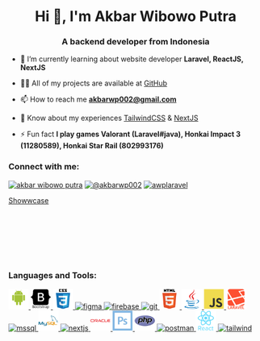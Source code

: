 <h1 align="center">Hi 👋, I'm Akbar Wibowo Putra</h1>
<h3 align="center">A backend developer from Indonesia</h3>

- 🌱 I’m currently learning about website developer **Laravel, ReactJS, NextJS**

- 👨‍💻 All of my projects are available at [GitHub](https://github.com/Akbarwp)

- 📫 How to reach me **akbarwp002@gmail.com**

- 📄 Know about my experiences [TailwindCSS](https://akbarwp.github.io/Portofolio-TailwindCSS/) & [NextJS](https://portofolio-nextjs-indol.vercel.app/)

- ⚡ Fun fact **I play games Valorant (Laravel#java), Honkai Impact 3 (11280589), Honkai Star Rail (802993176)**

<h3 align="left">Connect with me:</h3>
<p align="left">
<a href="https://linkedin.com/in/akbar-wibowo-putra-a81810220" target="_blank"><img align="center" src="https://raw.githubusercontent.com/rahuldkjain/github-profile-readme-generator/master/src/images/icons/Social/linked-in-alt.svg" alt="akbar wibowo putra" height="30" width="40" /></a>
<a href="https://instagram.com/akbarwp002" target="_blank"><img align="center" src="https://raw.githubusercontent.com/rahuldkjain/github-profile-readme-generator/master/src/images/icons/Social/instagram.svg" alt="@akbarwp002" height="30" width="40" /></a>
<a href="https://discord.gg/awplaravel" target="_blank"><img align="center" src="https://raw.githubusercontent.com/rahuldkjain/github-profile-readme-generator/master/src/images/icons/Social/discord.svg" alt="awplaravel" height="30" width="40" /></a>
<a href="https://www.showwcase.com/akbarwp" target="_blank">
  <p>Showwcase</p>
  <svg width="100" height="90" viewBox="0 0 100 90" fill="none" xmlns="http://www.w3.org/2000/svg"><path fill-rule="evenodd" clip-rule="evenodd" d="M35.64 7.241a67.234 67.234 0 0 1 7.064-.916c.536-.041.909-.13 1.14-.507.39-.634 1.084-.878 2.05-.95 2.6-.194 5.179-.208 7.785-.029 1.257.087 2.095.406 2.577 1.233.19.325.517.445 1.007.48 1.023.072 2.04.182 3.054.317 1.317.176 2.621.399 3.988.623-.236-.795-.603-1.468-1.016-2.129C61.711 2.84 59.18 1.121 55.415.424c-2.829-.523-5.692-.477-8.56-.311-1.795.104-3.508.46-5.107 1.076-3.332 1.28-4.971 3.466-6.109 6.052ZM1.981 9.547a12.25 12.25 0 0 1 3.153 1.76c2.095 1.603 3.537 3.515 4.873 5.472 1.485 2.174 2.654 4.445 3.756 6.746.219-.133.235-.292.282-.446.562-1.82 1.222-3.621 2.067-5.385 1.499-3.125 3.505-6.015 7.157-8.138.367-.213.337-.362.066-.613-1.157-1.072-2.406-2.08-3.863-2.94-1.152-.679-2.476-1.023-3.981-.998-3.304.054-6.31.833-9.16 1.977-1.642.659-3.17 1.43-4.35 2.565ZM45.45 7.29l-.342.05c-.051-.011-.104-.036-.153-.034-4.328.237-8.622.618-12.79 1.552-4.464 1-7.909 2.943-10.303 5.858-1.906 2.322-2.948 4.888-3.898 7.47-.993 2.698-1.683 5.448-2.296 8.204-.99 4.449-1.742 8.922-2.45 13.397a447.73 447.73 0 0 0-1.416 9.807c-.629 4.646-1.188 9.295-1.23 13.97-.039 4.101.087 8.19 1.83 12.149 1.143 2.596 3.11 4.73 6.42 6.152 3.43 1.474 7.184 2.27 11.028 2.869 5.693.887 11.478 1.179 17.284 1.246 6.24.072 12.475-.037 18.666-.692 4.539-.48 8.99-1.21 13.202-2.585 3.829-1.25 6.623-3.198 8.143-6.093 1.51-2.873 2.026-5.87 2.202-8.902.397-6.85-.515-13.656-1.473-20.456-.703-4.991-1.466-9.978-2.389-14.952-.565-3.042-1.164-6.078-1.951-9.093-.915-3.5-2-6.965-3.879-10.273-2.289-4.032-6.139-6.879-11.985-8.1-7.264-1.516-14.7-1.883-22.22-1.544Zm45.755 42.175c.003.397.02.794.16 1.181l.461 3.191c-.066.202-.033.392.1.65.108-.268.344-.42.27-.644l1.4-4.995c.097-.184.189-.368.138-.57.271-.456.333-.95.5-1.425 1.016-2.877 1.708-5.8 2.36-8.728.718-3.222 1.337-6.457 2.134-9.669.98-3.95 1.42-7.92 1.23-11.925-.071-1.482-.168-2.973-.716-4.513-.457.259-.857.453-1.206.688-1.61 1.087-2.752 2.428-3.775 3.816-2.914 3.953-4.805 8.195-6.571 12.47-.09.217-.038.424.013.639.914 3.878 1.578 7.78 2.206 11.686.437 2.716.864 5.432 1.296 8.148ZM.279 13.058c-.292.848-.277 1.715-.279 2.579-.01 3.925.578 7.814 1.284 11.7.613 3.377 1.465 6.721 2.295 10.069a465.6 465.6 0 0 0 2.498 9.73c.834 3.079 1.135 6.197 1.452 9.316.023.228-.03.473.188.7.042-.064.096-.11.102-.16a374.246 374.246 0 0 1 1.956-13.677c.718-4.433 1.403-8.868 2.415-13.272.133-.575.297-1.137-.002-1.74-.584-1.182-1.025-2.4-1.587-3.588-1.487-3.142-3.07-6.259-5.444-9.12-.961-1.16-1.956-2.314-3.495-3.14-.35-.218-.73-.605-1.147-.469-.347.114-.221.589-.288.906-.01.052.033.11.052.166Zm92.7-6.237a29.925 29.925 0 0 0-10.118-1.67 5.212 5.212 0 0 0-2.807.825c-1.426.913-2.417 2.057-3.266 3.277-.174.25.013.351.233.483a15.27 15.27 0 0 1 2.692 2.039c2.817 2.682 4.257 5.803 5.445 9.003.362.976.685 1.959 1.068 3.06 1.164-2.394 2.288-4.667 3.762-6.834 1.792-2.635 3.72-5.205 7.08-7.008l.436-.202.378-.152c.35-.092.138-.185 0-.278-.069-.2-.25-.34-.466-.463-.178-.247-.463-.413-.79-.548-.73-.497-1.58-.86-2.482-1.164-.373-.148-.714-.35-1.165-.368Z" fill="var(--color-gray-400)"></path></svg>
</a>
</p>

<h3 align="left">Languages and Tools:</h3>
<p align="left"> <a href="https://developer.android.com" target="_blank" rel="noreferrer"> <img src="https://raw.githubusercontent.com/devicons/devicon/master/icons/android/android-original-wordmark.svg" alt="android" width="40" height="40"/> </a> <a href="https://getbootstrap.com" target="_blank" rel="noreferrer"> <img src="https://raw.githubusercontent.com/devicons/devicon/master/icons/bootstrap/bootstrap-plain-wordmark.svg" alt="bootstrap" width="40" height="40"/> </a> <a href="https://www.w3schools.com/css/" target="_blank" rel="noreferrer"> <img src="https://raw.githubusercontent.com/devicons/devicon/master/icons/css3/css3-original-wordmark.svg" alt="css3" width="40" height="40"/> </a> <a href="https://www.figma.com/" target="_blank" rel="noreferrer"> <img src="https://www.vectorlogo.zone/logos/figma/figma-icon.svg" alt="figma" width="40" height="40"/> </a> <a href="https://firebase.google.com/" target="_blank" rel="noreferrer"> <img src="https://www.vectorlogo.zone/logos/firebase/firebase-icon.svg" alt="firebase" width="40" height="40"/> </a> <a href="https://git-scm.com/" target="_blank" rel="noreferrer"> <img src="https://www.vectorlogo.zone/logos/git-scm/git-scm-icon.svg" alt="git" width="40" height="40"/> </a> <a href="https://www.w3.org/html/" target="_blank" rel="noreferrer"> <img src="https://raw.githubusercontent.com/devicons/devicon/master/icons/html5/html5-original-wordmark.svg" alt="html5" width="40" height="40"/> </a> <a href="https://www.java.com" target="_blank" rel="noreferrer"> <img src="https://raw.githubusercontent.com/devicons/devicon/master/icons/java/java-original.svg" alt="java" width="40" height="40"/> </a> <a href="https://developer.mozilla.org/en-US/docs/Web/JavaScript" target="_blank" rel="noreferrer"> <img src="https://raw.githubusercontent.com/devicons/devicon/master/icons/javascript/javascript-original.svg" alt="javascript" width="40" height="40"/> </a> <a href="https://laravel.com/" target="_blank" rel="noreferrer"> <img src="https://raw.githubusercontent.com/devicons/devicon/master/icons/laravel/laravel-plain-wordmark.svg" alt="laravel" width="40" height="40"/> </a> <a href="https://www.microsoft.com/en-us/sql-server" target="_blank" rel="noreferrer"> <img src="https://www.svgrepo.com/show/303229/microsoft-sql-server-logo.svg" alt="mssql" width="40" height="40"/> </a> <a href="https://www.mysql.com/" target="_blank" rel="noreferrer"> <img src="https://raw.githubusercontent.com/devicons/devicon/master/icons/mysql/mysql-original-wordmark.svg" alt="mysql" width="40" height="40"/> </a> <a href="https://nextjs.org/" target="_blank" rel="noreferrer"> <img src="https://cdn.worldvectorlogo.com/logos/nextjs-2.svg" alt="nextjs" width="40" height="40"/> </a> <a href="https://www.oracle.com/" target="_blank" rel="noreferrer"> <img src="https://raw.githubusercontent.com/devicons/devicon/master/icons/oracle/oracle-original.svg" alt="oracle" width="40" height="40"/> </a> <a href="https://www.photoshop.com/en" target="_blank" rel="noreferrer"> <img src="https://raw.githubusercontent.com/devicons/devicon/master/icons/photoshop/photoshop-line.svg" alt="photoshop" width="40" height="40"/> </a> <a href="https://www.php.net" target="_blank" rel="noreferrer"> <img src="https://raw.githubusercontent.com/devicons/devicon/master/icons/php/php-original.svg" alt="php" width="40" height="40"/> </a> <a href="https://postman.com" target="_blank" rel="noreferrer"> <img src="https://www.vectorlogo.zone/logos/getpostman/getpostman-icon.svg" alt="postman" width="40" height="40"/> </a> <a href="https://reactjs.org/" target="_blank" rel="noreferrer"> <img src="https://raw.githubusercontent.com/devicons/devicon/master/icons/react/react-original-wordmark.svg" alt="react" width="40" height="40"/> </a> <a href="https://tailwindcss.com/" target="_blank" rel="noreferrer"> <img src="https://www.vectorlogo.zone/logos/tailwindcss/tailwindcss-icon.svg" alt="tailwind" width="40" height="40"/> </a> </p>
